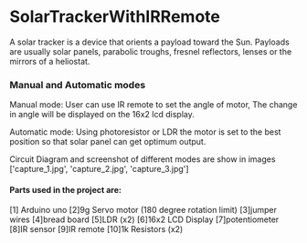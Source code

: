 # SolarTrackerWithIRRemote

A solar tracker is a device that orients a payload toward the Sun. Payloads are usually solar panels, parabolic troughs, fresnel reflectors, lenses or the mirrors of a heliostat.

### Manual and Automatic modes

Manual mode: User can use IR remote to set the angle of motor, The change in angle will be displayed on the 16x2 lcd display. 

Automatic mode: Using photoresistor or LDR the motor is set to the best position so that solar panel can get optimum output.

Circuit Diagram and screenshot of different modes are show in images ['capture_1.jpg', 'capture_2.jpg', 'capture_3.jpg']

#### Parts used in the project are:

[1] Arduino uno
[2]9g Servo motor (180 degree rotation limit)
[3]jumper wires 
[4]bread board 
[5]LDR (x2)
[6]16x2 LCD Display
[7]potentiometer 
[8]IR sensor 
[9]IR remote 
[10]1k Resistors (x2)


